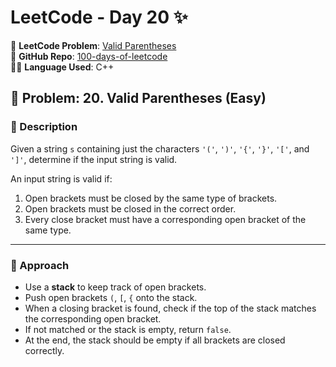 # LeetCode - Day 20 ✨

🔗 **LeetCode Problem**: [Valid Parentheses](https://leetcode.com/problems/valid-parentheses/description/)  
📁 **GitHub Repo**: [100-days-of-leetcode](https://github.com/Mdraihanahmad/100-days-of-leetcode.git)  
👨‍💻 **Language Used**: C++

## 🔹 Problem: 20. Valid Parentheses (Easy)

### 🧾 Description
Given a string `s` containing just the characters `'('`, `')'`, `'{'`, `'}'`, `'['`, and `']'`, determine if the input string is valid.

An input string is valid if:
1. Open brackets must be closed by the same type of brackets.
2. Open brackets must be closed in the correct order.
3. Every close bracket must have a corresponding open bracket of the same type.

---

### 🧠 Approach

- Use a **stack** to keep track of open brackets.
- Push open brackets `(`, `[`, `{` onto the stack.
- When a closing bracket is found, check if the top of the stack matches the corresponding open bracket.
- If not matched or the stack is empty, return `false`.
- At the end, the stack should be empty if all brackets are closed correctly.
